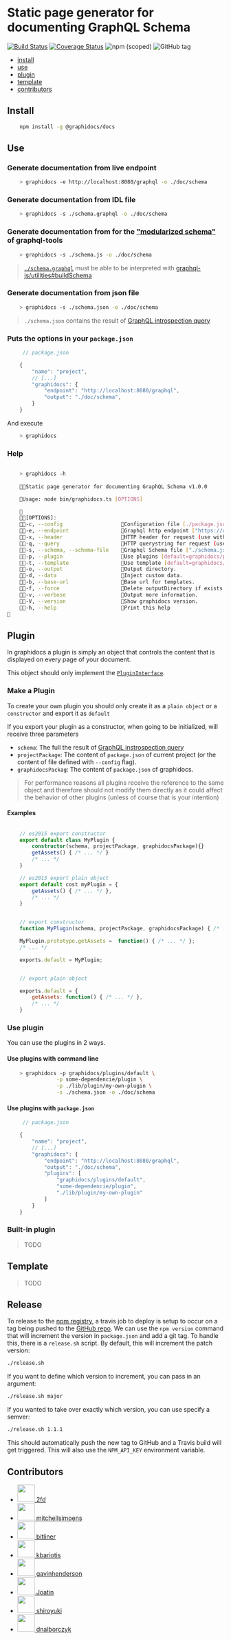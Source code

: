 # Static page generator for documenting GraphQL Schema

[![Build Status](https://travis-ci.org/GraphiDocsOrg/docs.svg?branch=master)](https://travis-ci.org/GraphiDocsOrg/docs)
[![Coverage Status](https://coveralls.io/repos/github/GraphiDocsOrg/docs/badge.svg?branch=master)](https://coveralls.io/github/GraphiDocsOrg/docs?branch=master)
![npm (scoped)](https://img.shields.io/npm/v/@graphidocs/docs.svg?style=flat-square)
![GitHub tag](https://img.shields.io/github/tag/GraphiDocsOrg/docs.svg?style=flat-square)

* [install](#install)
* [use](#use)
* [plugin](#plugin)
* [template](#template)
* [contributors](#contributors)

## Install

```bash
    npm install -g @graphidocs/docs
```

## Use

### Generate documentation from live endpoint

```bash
    > graphidocs -e http://localhost:8080/graphql -o ./doc/schema
```

### Generate documentation from IDL file

```bash
    > graphidocs -s ./schema.graphql -o ./doc/schema
```

### Generate documentation from for the ["modularized schema"](http://dev.apollodata.com/tools/graphql-tools/generate-schema.html#modularizing) of graphql-tools

```bash
    > graphidocs -s ./schema.js -o ./doc/schema
```

> [`./schema.graphql`](https://github.com/GraphiDocsOrg/docs/blob/master/test/starwars.graphql) must be able to be interpreted with [graphql-js/utilities#buildSchema](http://graphql.org/graphql-js/utilities/#buildschema)


### Generate documentation from json file

```bash
    > graphidocs -s ./schema.json -o ./doc/schema
```

> `./schema.json` contains the result of [GraphQL introspection query](https://github.com/GraphiDocsOrg/docs/blob/gh-pages/introspection.graphql)

### Puts the options in your `package.json`

```javascript
     // package.json

    {
        "name": "project",
        // [...]
        "graphidocs": {
            "endpoint": "http://localhost:8080/graphql",
            "output": "./doc/schema",
        }
    }
```

And execute

```bash
    > graphidocs
```

### Help

```bash

    > graphidocs -h
    
    Static page generator for documenting GraphQL Schema v1.0.0

    Usage: node bin/graphidocs.ts [OPTIONS] 

    
    [OPTIONS]:
    -c, --config                   Configuration file [./package.json].
    -e, --endpoint                 Graphql http endpoint ["https://domain.com/graphql"].
    -x, --header                   HTTP header for request (use with --endpoint). ["Authorization: Token cb8795e7"].
    -q, --query                    HTTP querystring for request (use with --endpoint) ["token=cb8795e7"].
    -s, --schema, --schema-file    Graphql Schema file ["./schema.json"].
    -p, --plugin                   Use plugins [default=graphidocs/plugins/default].
    -t, --template                 Use template [default=graphidocs/template/slds].
    -o, --output                   Output directory.
    -d, --data                     Inject custom data.
    -b, --base-url                 Base url for templates.
    -f, --force                    Delete outputDirectory if exists.
    -v, --verbose                  Output more information.
    -V, --version                  Show graphidocs version.
    -h, --help                     Print this help


```

## Plugin

In graphidocs a plugin is simply an object that controls the content that is displayed
on every page of your document.

This object should only implement the [`PluginInterface`](https://github.com/GraphiDocsOrg/docs/blob/master/lib/interface.d.ts#L12-L117).

### Make a Plugin

To create your own plugin you should only create it as a `plain object`
or a `constructor` and export it as `default`

If you export your plugin as a constructor, when going to be initialized,
will receive three parameters

* `schema`: The full the result of [GraphQL instrospection query](https://github.com/GraphiDocsOrg/docs/blob/gh-pages/introspection.graphql)
* `projectPackage`: The content of `package.json` of current project (or the content of file defined with `--config` flag).
* `graphidocsPackag`: The content of `package.json` of graphidocs.

> For performance reasons all plugins receive the reference to the same object
> and therefore should not modify them directly as it could affect the behavior
> of other plugins (unless of course that is your intention)

#### Examples

```typescript

    // es2015 export constructor
    export default class MyPlugin {
        constructor(schema, projectPackage, graphidocsPackage){}
        getAssets() { /* ... */ }
        /* ... */
    }

```

```typescript
    // es2015 export plain object
    export default cost myPlugin = {
        getAssets() { /* ... */ },
        /* ... */
    }
```

```javascript

    // export constructor
    function MyPlugin(schema, projectPackage, graphidocsPackage) { /* ... */ }

    MyPlugin.prototype.getAssets =  function() { /* ... */ };
    /* ... */

    exports.default = MyPlugin;
```

```javascript

    // export plain object

    exports.default = {
        getAssets: function() { /* ... */ },
        /* ... */
    }

```

### Use plugin

You can use the plugins in 2 ways.


#### Use plugins with command line

```bash
    > graphidocs -p graphidocs/plugins/default \
                -p some-dependencie/plugin \
                -p ./lib/plugin/my-own-plugin \
                -s ./schema.json -o ./doc/schema
```

#### Use plugins with `package.json`

```javascript
     // package.json

    {
        "name": "project",
        // [...]
        "graphidocs": {
            "endpoint": "http://localhost:8080/graphql",
            "output": "./doc/schema",
            "plugins": [
                "graphidocs/plugins/default",
                "some-dependencie/plugin",
                "./lib/plugin/my-own-plugin"
            ]
        }
    }
```

### Built-in plugin

> TODO

## Template

> TODO

## Release

To release to the [npm registry](https://www.npmjs.com/), a travis job to deploy is setup to occur
on a tag being pushed to the [GitHub repo](https://github.com/GraphiDocsOrg/docs). We can use
the `npm version` command that will increment the version in `package.json` and add a git tag. To
handle this, there is a `release.sh` script. By default, this will increment the patch version:

```bash
./release.sh
```

If you want to define which version to increment, you can pass in an argument:

```bash
./release.sh major
```

If you wanted to take over exactly which version, you can use specify a semver:

```bash
./release.sh 1.1.1
```

This should automatically push the new tag to GitHub and a Travis build will get triggered.
This will also use the `NPM_API_KEY` environment variable.

## Contributors

- [<img src="https://avatars1.githubusercontent.com/u/208789?v=4" width="40"> 2fd](https://github.com/2fd)
- [<img src="https://avatars1.githubusercontent.com/u/325473?v=4" width="40"> mitchellsimoens](https://github.com/mitchellsimoens)
- [<img src="https://avatars2.githubusercontent.com/u/1301838?v=4" width="40"> bitliner](https://github.com/bitliner)
- [<img src="https://avatars0.githubusercontent.com/u/605742?v=4" width="40"> kbariotis](https://github.com/kbariotis)
- [<img src="https://avatars1.githubusercontent.com/u/1359202?v=4" width="40"> gavinhenderson](https://github.com/gavinhenderson)
- [<img src="https://avatars1.githubusercontent.com/u/1648214?v=4" width="40"> Joatin](https://github.com/Joatin)
- [<img src="https://avatars0.githubusercontent.com/u/226612?v=4" width="40"> shiroyuki](https://github.com/shiroyuki)
- [<img src="https://avatars1.githubusercontent.com/u/2903325?v=4" width="40"> dnalborczyk](https://github.com/dnalborczyk)
